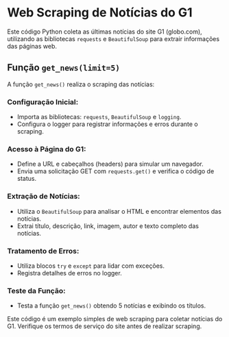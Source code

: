 # Web Scraping de Notícias do G1

Este código Python coleta as últimas notícias do site G1 (globo.com), utilizando as bibliotecas `requests` e `BeautifulSoup` para extrair informações das páginas web.

## Função `get_news(limit=5)`

A função `get_news()` realiza o scraping das notícias:

### Configuração Inicial:

-   Importa as bibliotecas: `requests`, `BeautifulSoup` e `logging`.
-   Configura o logger para registrar informações e erros durante o scraping.

### Acesso à Página do G1:

-   Define a URL e cabeçalhos (headers) para simular um navegador.
-   Envia uma solicitação GET com `requests.get()` e verifica o código de status.

### Extração de Notícias:

-   Utiliza o `BeautifulSoup` para analisar o HTML e encontrar elementos das notícias.
-   Extrai título, descrição, link, imagem, autor e texto completo das notícias.

### Tratamento de Erros:

-   Utiliza blocos `try` e `except` para lidar com exceções.
-   Registra detalhes de erros no logger.

### Teste da Função:

-   Testa a função `get_news()` obtendo 5 notícias e exibindo os títulos.

Este código é um exemplo simples de web scraping para coletar notícias do G1. Verifique os termos de serviço do site antes de realizar scraping.
